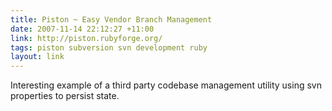 ```yaml
---
title: Piston ~ Easy Vendor Branch Management
date: 2007-11-14 22:12:27 +11:00
link: http://piston.rubyforge.org/
tags: piston subversion svn development ruby
layout: link
---
```

Interesting example of a third party codebase management utility using svn properties to persist state.
